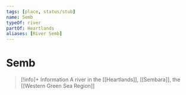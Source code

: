 ```yaml
---
tags: [place, status/stub]
name: Semb
typeOf: river
partOf: Heartlands
aliases: [River Semb]
---
```

# Semb
>[!info]+ Information
> A  river in the [[Heartlands]], [[Sembara]], the [[Western Green Sea Region]]









